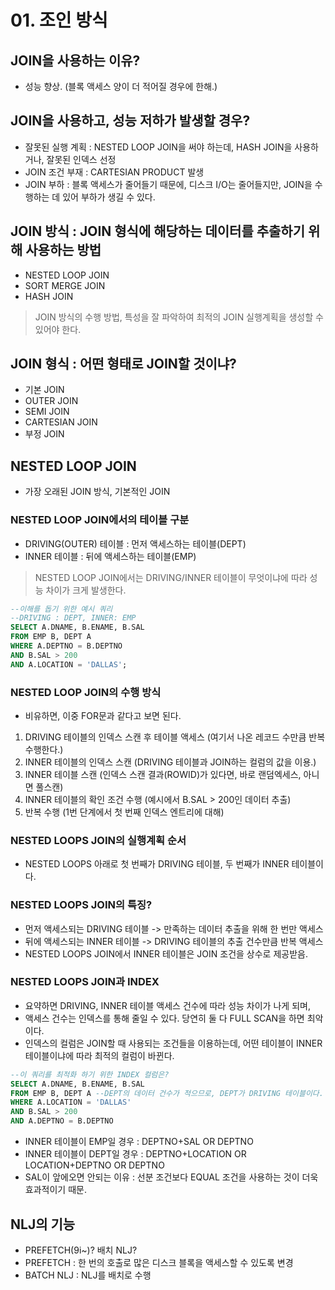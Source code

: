 # 01. 조인 방식

## JOIN을 사용하는 이유?
- 성능 향상. (블록 액세스 양이 더 적어질 경우에 한해.)

## JOIN을 사용하고, 성능 저하가 발생할 경우?
- 잘못된 실행 계획 : NESTED LOOP JOIN을 써야 하는데, HASH JOIN을 사용하거나, 잘못된 인덱스 선정
- JOIN 조건 부재 : CARTESIAN PRODUCT 발생
- JOIN 부하 : 블록 액세스가 줄어들기 때문에, 디스크 I/O는 줄어들지만, JOIN을 수행하는 데 있어 부하가 생길 수 있다.

## JOIN 방식 : JOIN 형식에 해당하는 데이터를 추출하기 위해 사용하는 방법
- NESTED LOOP JOIN
- SORT MERGE JOIN
- HASH JOIN
> JOIN 방식의 수행 방법, 특성을 잘 파악하여 최적의 JOIN 실행계획을 생성할 수 있어야 한다.

## JOIN 형식 : 어떤 형태로 JOIN할 것이냐?
- 기본 JOIN
- OUTER JOIN
- SEMI JOIN
- CARTESIAN JOIN
- 부정 JOIN

## NESTED LOOP JOIN
- 가장 오래된 JOIN 방식, 기본적인 JOIN

### NESTED LOOP JOIN에서의 테이블 구분
- DRIVING(OUTER) 테이블 : 먼저 액세스하는 테이블(DEPT)
- INNER 테이블 : 뒤에 액세스하는 테이블(EMP)
> NESTED LOOP JOIN에서는 DRIVING/INNER 테이블이 무엇이냐에 따라 성능 차이가 크게 발생한다.

```sql
--이해를 돕기 위한 예시 쿼리
--DRIVING : DEPT, INNER: EMP
SELECT A.DNAME, B.ENAME, B.SAL
FROM EMP B, DEPT A
WHERE A.DEPTNO = B.DEPTNO
AND B.SAL > 200
AND A.LOCATION = 'DALLAS';
```

### NESTED LOOP JOIN의 수행 방식
- 비유하면, 이중 FOR문과 같다고 보면 된다.
1. DRIVING 테이블의 인덱스 스캔 후 테이블 액세스 (여기서 나온 레코드 수만큼 반복수행한다.)
2. INNER 테이블의 인덱스 스캔 (DRIVING 테이블과 JOIN하는 컬럼의 값을 이용.)
3. INNER 테이블 스캔 (인덱스 스캔 결과(ROWID)가 있다면, 바로 랜덤엑세스, 아니면 풀스캔)
4. INNER 테이블의 확인 조건 수행 (예시에서 B.SAL > 200인 데이터 추출)
5. 반복 수행 (1번 단계에서 첫 번째 인덱스 엔트리에 대해)

### NESTED LOOPS JOIN의 실행계획 순서
- NESTED LOOPS 아래로 첫 번째가 DRIVING 테이블, 두 번째가 INNER 테이블이다.

### NESTED LOOPS JOIN의 특징?
- 먼저 액세스되는 DRIVING 테이블 -> 만족하는 데이터 추출을 위해 한 번만 액세스
- 뒤에 액세스되는 INNER 테이블 -> DRIVING 테이블의 추출 건수만큼 반복 액세스
- NESTED LOOPS JOIN에서 INNER 테이블은 JOIN 조건을 상수로 제공받음.

### NESTED LOOPS JOIN과 INDEX
- 요약하면 DRIVING, INNER 테이블 액세스 건수에 따라 성능 차이가 나게 되며,
- 액세스 건수는 인덱스를 통해 줄일 수 있다. 당연히 둘 다 FULL SCAN을 하면 최악이다.
- 인덱스의 컬럼은 JOIN할 때 사용되는 조건들을 이용하는데, 어떤 테이블이 INNER 테이블이냐에 따라 최적의 컬럼이 바뀐다.

```sql
--이 쿼리를 최적화 하기 위한 INDEX 컬럼은?
SELECT A.DNAME, B.ENAME, B.SAL
FROM EMP B, DEPT A --DEPT의 데이터 건수가 적으므로, DEPT가 DRIVING 테이블이다.
WHERE A.LOCATION = 'DALLAS'
AND B.SAL > 200
AND A.DEPTNO = B.DEPTNO
```
- INNER 테이블이 EMP일 경우 : DEPTNO+SAL OR DEPTNO
- INNER 테이블이 DEPT일 경우 : DEPTNO+LOCATION OR LOCATION+DEPTNO OR DEPTNO
- SAL이 앞에오면 안되는 이유 : 선분 조건보다 EQUAL 조건을 사용하는 것이 더욱 효과적이기 때문.

## NLJ의 기능
- PREFETCH(9i~)? 배치 NLJ?
- PREFETCH : 한 번의 호출로 많은 디스크 블록을 액세스할 수 있도록 변경
- BATCH NLJ : NLJ를 배치로 수행
